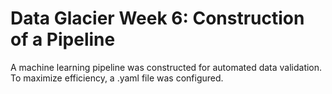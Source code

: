 # Data Glacier Week 6: Construction of a Pipeline

A machine learning pipeline was constructed for automated data validation. To maximize efficiency, a .yaml file was configured.
